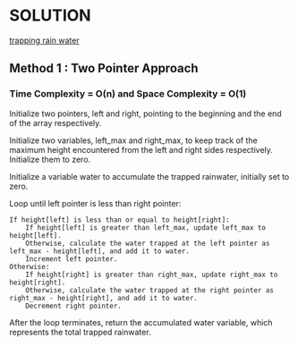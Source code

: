 # SOLUTION

[trapping rain water](https://leetcode.com/problems/trapping-rain-water/)

## Method 1 : Two Pointer Approach

### Time Complexity = O(n) and Space Complexity = O(1)

Initialize two pointers, left and right, pointing to the beginning and the end of the array respectively.

Initialize two variables, left_max and right_max, to keep track of the maximum height encountered from the left and right sides respectively. Initialize them to zero.

Initialize a variable water to accumulate the trapped rainwater, initially set to zero.

Loop until left pointer is less than right pointer:

    If height[left] is less than or equal to height[right]:
        If height[left] is greater than left_max, update left_max to height[left].
        Otherwise, calculate the water trapped at the left pointer as left_max - height[left], and add it to water.
        Increment left pointer.
    Otherwise:
        If height[right] is greater than right_max, update right_max to height[right].
        Otherwise, calculate the water trapped at the right pointer as right_max - height[right], and add it to water.
        Decrement right pointer.

After the loop terminates, return the accumulated water variable, which represents the total trapped rainwater.
